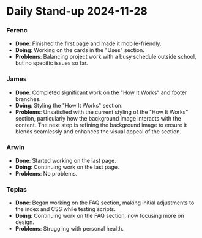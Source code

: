 # Daily Stand-up 2024-11-28  

### **Ferenc**  
- **Done**: Finished the first page and made it mobile-friendly.  
- **Doing**: Working on the cards in the "Uses" section.  
- **Problems**: Balancing project work with a busy schedule outside school, but no specific issues so far.  

### **James**  
- **Done**: Completed significant work on the "How It Works" and footer branches.  
- **Doing**: Styling the "How It Works" section.  
- **Problems**: Unsatisfied with the current styling of the "How It Works" section, particularly how the background image interacts with the content. The next step is refining the background image to ensure it blends seamlessly and enhances the visual appeal of the section.  

### **Arwin**  
- **Done**: Started working on the last page.  
- **Doing**: Continuing work on the last page.  
- **Problems**: No problems.  

### **Topias**  
- **Done**: Began working on the FAQ section, making initial adjustments to the index and CSS while testing scripts.  
- **Doing**: Continuing work on the FAQ section, now focusing more on design.  
- **Problems**: Struggling with personal health.  
